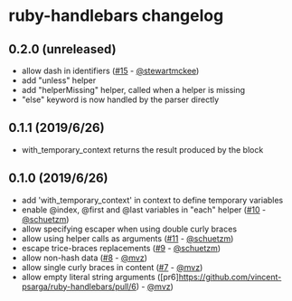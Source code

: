 ruby-handlebars changelog
=========================

0.2.0 (unreleased)
------------------

 - allow dash in identifiers ([#15](https://github.com/vincent-psarga/ruby-handlebars/pull/15) - [@stewartmckee])
 - add "unless" helper
 - add "helperMissing" helper, called when a helper is missing
 - "else" keyword is now handled by the parser directly

0.1.1 (2019/6/26)
------------------

 - with_temporary_context returns the result produced by the block

0.1.0 (2019/6/26)
-----------------

 - add 'with_temporary_context' in context to define temporary variables
 - enable @index, @first and @last variables in "each" helper ([#10](https://github.com/vincent-psarga/ruby-handlebars/pull/10) - [@schuetzm])
 - allow specifying escaper when using double curly braces
 - allow using helper calls as arguments ([#11](https://github.com/vincent-psarga/ruby-handlebars/pull/11) - [@schuetzm])
 - escape trice-braces replacements ([#9](https://github.com/vincent-psarga/ruby-handlebars/pull/9) - [@schuetzm])
 - allow non-hash data ([#8](https://github.com/vincent-psarga/ruby-handlebars/pull/8) - [@mvz])
 - allow single curly braces in content ([#7](https://github.com/vincent-psarga/ruby-handlebars/pull/7) - [@mvz])
 - allow empty literal string arguments ([pr6]https://github.com/vincent-psarga/ruby-handlebars/pull/6) - [@mvz])

<!-- Contributors lists -->
[@stewartmckee]:  https://github.com/stewartmckee
[@schuetzm]:      https://github.com/schuetzm
[@mvz]:           https://github.com/mvz
